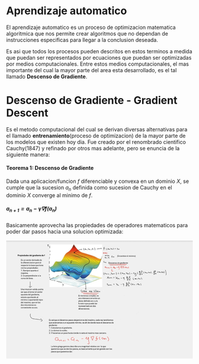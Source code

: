 # Aprendizaje automatico
El aprendizaje automatico es un proceso de optimizacion matematica algoritmica que nos permite crear algoritmos que no dependan de instrucciones especificas para llegar a la conclusion deseada.

Es asi que todos los procesos pueden descritos en estos terminos a medida que puedan ser representados por ecuaciones que puedan ser optimizadas por medios computacionales. Entre estos medios computacionales, el mas importante del cual la mayor parte del area esta desarrollado, es el tal llamado **Descenso de Gradiente**.

# Descenso de Gradiente - Gradient Descent
Es el metodo computacional del cual se derivan diversas alternativas para el llamado **entrenamiento**(proceso de optimizacion) de la mayor parte de los modelos que existen hoy dia. Fue creado por el renombrado cientifico Cauchy(1847) y refinado por otros mas adelante, pero se enuncia de la siguiente manera:

#### Teorema 1: Descenso de Gradiente
Dada una aplicacion/funcion $f$ diferenciable y convexa en un dominio $X$, se cumple que la sucesion $a_n$ definida como sucesion de Cauchy en el dominio $X$ converge al minimo de $f$.

##### $a_{n+1} = a_n - \gamma \nabla f(a_n)$

Basicamente aprovecha las propiedades de operadores matematicos para poder dar pasos hacia una solucion optimizada:

![image](https://raw.githubusercontent.com/Data-Driven-Science-py/Introduccion-a-Machine-Learning/main/src/image.webp)
